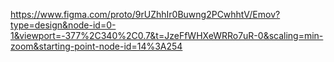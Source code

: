 https://www.figma.com/proto/9rUZhhIr0Buwng2PCwhhtV/Emov?type=design&node-id=0-1&viewport=-377%2C340%2C0.7&t=JzeFfWHXeWRRo7uR-0&scaling=min-zoom&starting-point-node-id=14%3A254